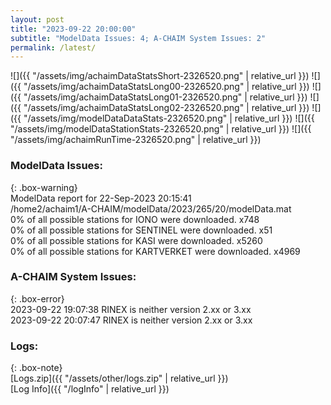 ```yaml
---
layout: post
title: "2023-09-22 20:00:00"
subtitle: "ModelData Issues: 4; A-CHAIM System Issues: 2"
permalink: /latest/
---
```


![]({{ "/assets/img/achaimDataStatsShort-2326520.png" | relative_url }})
![]({{ "/assets/img/achaimDataStatsLong00-2326520.png" | relative_url }})
![]({{ "/assets/img/achaimDataStatsLong01-2326520.png" | relative_url }})
![]({{ "/assets/img/achaimDataStatsLong02-2326520.png" | relative_url }})
![]({{ "/assets/img/modelDataDataStats-2326520.png" | relative_url }})
![]({{ "/assets/img/modelDataStationStats-2326520.png" | relative_url }})
![]({{ "/assets/img/achaimRunTime-2326520.png" | relative_url }})


### ModelData Issues:  
  
{: .box-warning}  
 ModelData report for 22-Sep-2023 20:15:41   
 /home2/achaim1/A-CHAIM/modelData/2023/265/20/modelData.mat   
 0% of all possible stations for IONO were downloaded. x748   
 0% of all possible stations for SENTINEL were downloaded. x51   
 0% of all possible stations for KASI were downloaded. x5260   
 0% of all possible stations for KARTVERKET were downloaded. x4969   
  
### A-CHAIM System Issues:  
  
{: .box-error}  
2023-09-22 19:07:38 RINEX is neither version 2.xx or 3.xx  
2023-09-22 20:07:47 RINEX is neither version 2.xx or 3.xx  

### Logs:  
  
{: .box-note}  
[Logs.zip]({{ "/assets/other/logs.zip" | relative_url }})  
[Log Info]({{ "/logInfo" | relative_url }})  
